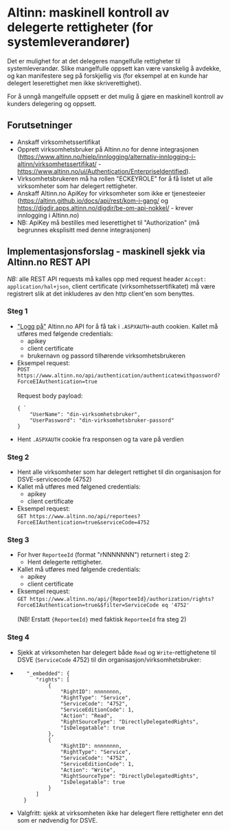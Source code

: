 # Altinn: maskinell kontroll av delegerte rettigheter (for systemleverandører)
Det er mulighet for at det delegeres mangelfulle rettigheter til systemleverandør. Slike mangelfulle oppsett kan være vanskelig å avdekke, og kan manifestere seg på forskjellig vis (for eksempel at en kunde har delegert leserettighet men ikke skriverettighet).

For å unngå mangelfulle oppsett er det mulig å gjøre en maskinell kontroll av kunders delegering og oppsett.

## Forutsetninger
- Anskaff virksomhetssertifikat 
- Opprett virksomhetsbruker på Altinn.no for denne integrasjonen (https://www.altinn.no/hjelp/innlogging/alternativ-innlogging-i-altinn/virksomhetssertifikat/ - https://www.altinn.no/ui/Authentication/EnterpriseIdentified). 
- Virksomhetsbrukeren må ha rollen "ECKEYROLE" for å få listet ut alle virksomheter som har delegert rettigheter.
- Anskaff Altinn.no ApiKey for virksomheter som ikke er tjenesteeier (https://altinn.github.io/docs/api/rest/kom-i-gang/ og https://digdir.apps.altinn.no/digdir/be-om-api-nokkel/ - krever innlogging i Altinn.no)
- NB: ApiKey må bestilles med leserettighet til "Authorization" (må begrunnes eksplisitt med denne integrasjonen)

## Implementasjonsforslag - maskinell sjekk via Altinn.no REST API
*NB:* alle REST API requests må kalles opp med request header `Accept: application/hal+json`, client certificate (virksomhetssertifikatet) må være registrert slik at det inkluderes av den http client'en som benyttes.

### Steg 1
- <abbr title="Det skal utføres en maskinell pålogging med virksomhetsbrukeren">"Logg på"</abbr> Altinn.no API for å få tak i `.ASPXAUTH`-auth cookien. Kallet må utføres med følgende credentials:
    - apikey
    - client certificate
    - brukernavn og passord tilhørende virksomhetsbrukeren
- Eksempel request:<br/>
`POST https://www.altinn.no/api/authentication/authenticatewithpassword?ForceEIAuthentication=true`<br/>
<br/>Request body payload:<br/>
    ```
    { `
        "UserName": "din-virksomhetsbruker",
        "UserPassword": "din-virksomhetsbruker-passord"
    }
    ```
- Hent `.ASPXAUTH` cookie fra responsen og ta vare på verdien

### Steg 2
- Hent alle virksomheter som har delegert rettighet til din organisasjon for DSVE-servicecode (4752)
- Kallet må utføres med følgened credentials:
    - apikey
    - client certificate
- Eksempel request:<br/>
    `GET https://www.altinn.no/api/reportees?ForceEIAuthentication=true&serviceCode=4752` 

### Steg 3
- For hver `ReporteeId` (format "rNNNNNNN") returnert i steg 2:
    - Hent delegerte rettigheter. 
- Kallet må utføres med følgende credentials:
    - apikey
    - client certificate
- Eksempel request:<br/>
`GET https://www.altinn.no/api/{ReporteeId}/authorization/rights?ForceEIAuthentication=true&$filter=ServiceCode eq '4752'` <br/><br/>(NB! Erstatt `{ReporteeId}` med faktisk `ReporteeId` fra steg 2)

### Steg 4
- Sjekk at virksomheten har delegert både `Read` og `Write`-rettighetene til DSVE (`ServiceCode` 4752) til din organisasjon/virksomhetsbruker:
- ``` 
     "_embedded": {
        "rights": [
            {
                "RightID": nnnnnnnn,
                "RightType": "Service",
                "ServiceCode": "4752",
                "ServiceEditionCode": 1,
                "Action": "Read",
                "RightSourceType": "DirectlyDelegatedRights",
                "IsDelegatable": true
            },
            {
                "RightID": nnnnnnnn,
                "RightType": "Service",
                "ServiceCode": "4752",
                "ServiceEditionCode": 1,
                "Action": "Write",
                "RightSourceType": "DirectlyDelegatedRights",
                "IsDelegatable": true
            }
        ]
    }
   ```
- Valgfritt: sjekk at virksomheten ikke har delegert flere rettigheter enn det som er nødvendig for DSVE.